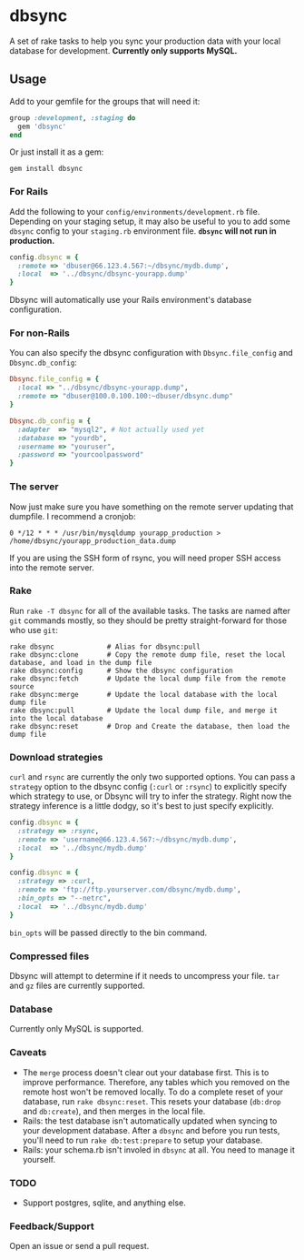 # dbsync

A set of rake tasks to help you sync your production data with your local database for development. **Currently only supports MySQL.**

## Usage

Add to your gemfile for the groups that will need it:

```ruby
group :development, :staging do
  gem 'dbsync'
end
```

Or just install it as a gem:

```
gem install dbsync
```

### For Rails

Add the following to your `config/environments/development.rb` file. Depending on your staging setup, it may also be useful to you to add some `dbsync` config to your `staging.rb` environment file. **`dbsync` will not run in production.**

```ruby
config.dbsync = {
  :remote => 'dbuser@66.123.4.567:~/dbsync/mydb.dump',
  :local  => '../dbsync/dbsync-yourapp.dump'
}
```

Dbsync will automatically use your Rails environment's database configuration.

### For non-Rails

You can also specify the dbsync configuration with `Dbsync.file_config` and `Dbsync.db_config`:

```ruby
Dbsync.file_config = {
  :local => "../dbsync/dbsync-yourapp.dump",
  :remote => "dbuser@100.0.100.100:~dbuser/dbsync.dump"
}

Dbsync.db_config = {
  :adapter  => "mysql2", # Not actually used yet
  :database => "yourdb",
  :username => "youruser",
  :password => "yourcoolpassword"
}
```

### The server

Now just make sure you have something on the remote server updating that dumpfile. I recommend a cronjob:

```
0 */12 * * * /usr/bin/mysqldump yourapp_production > /home/dbsync/yourapp_production_data.dump
```

If you are using the SSH form of rsync, you will need proper SSH access into the remote server.

### Rake

Run `rake -T dbsync` for all of the available tasks. The tasks are named after `git` commands mostly, so they should be pretty straight-forward for those who use `git`:

```
rake dbsync             # Alias for dbsync:pull
rake dbsync:clone       # Copy the remote dump file, reset the local database, and load in the dump file
rake dbsync:config      # Show the dbsync configuration
rake dbsync:fetch       # Update the local dump file from the remote source
rake dbsync:merge       # Update the local database with the local dump file
rake dbsync:pull        # Update the local dump file, and merge it into the local database
rake dbsync:reset       # Drop and Create the database, then load the dump file
```


### Download strategies
`curl` and `rsync` are currently the only two supported options. You can pass a `strategy` option to the dbsync config (`:curl` or `:rsync`) to explicitly specify which strategy to use, or Dbsync will try to infer the strategy. Right now the strategy inference is a little dodgy, so it's best to just specify explicitly.

```ruby
config.dbsync = {
  :strategy => :rsync,
  :remote => 'username@66.123.4.567:~/dbsync/mydb.dump',
  :local  => '../dbsync/mydb.dump'
}

config.dbsync = {
  :strategy => :curl,
  :remote => 'ftp://ftp.yourserver.com/dbsync/mydb.dump',
  :bin_opts => "--netrc",
  :local  => '../dbsync/mydb.dump'
}
```

`bin_opts` will be passed directly to the bin command.


### Compressed files
Dbsync will attempt to determine if it needs to uncompress your file. `tar` and `gz` files are currently supported.


### Database
Currently only MySQL is supported.

### Caveats

* The `merge` process doesn't clear out your database first. This is to improve performance. Therefore, any tables which you removed on the remote host won't be removed locally. To do a complete reset of your database, run `rake dbsync:reset`. This resets your database (`db:drop` and `db:create`), and then merges in the local file.
* Rails: the test database isn't automatically updated when syncing to your development database. After a `dbsync` and before you run tests, you'll need to run `rake db:test:prepare` to setup your database.
* Rails: your schema.rb isn't involed in `dbsync` at all. You need to manage it yourself.


### TODO

- Support postgres, sqlite, and anything else.


### Feedback/Support

Open an issue or send a pull request.
